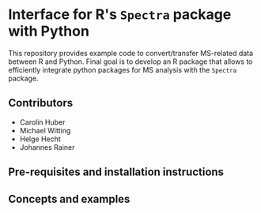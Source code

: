 # Interface for R's `Spectra` package with Python

This repository provides example code to convert/transfer MS-related data
between R and Python. Final goal is to develop an R package that allows to
efficiently integrate python packages for MS analysis with the `Spectra`
package.

## Contributors

- Carolin Huber
- Michael Witting
- Helge Hecht
- Johannes Rainer


## Pre-requisites and installation instructions


## Concepts and examples

